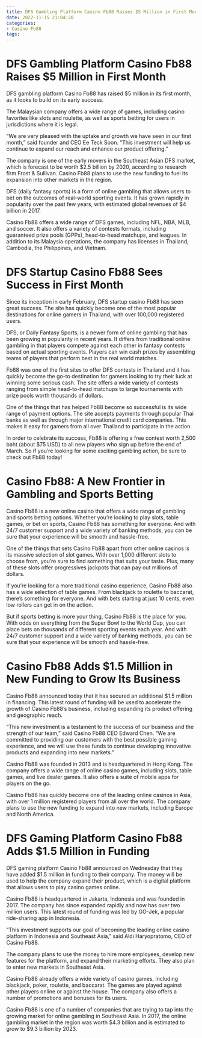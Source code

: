 ```yaml
---
title: DFS Gambling Platform Casino Fb88 Raises $5 Million in First Month
date: 2022-11-15 21:04:20
categories:
- Casino Fb88
tags:
---
```



#  DFS Gambling Platform Casino Fb88 Raises $5 Million in First Month

DFS gambling platform Casino Fb88 has raised $5 million in its first month, as it looks to build on its early success.

The Malaysian company offers a wide range of games, including casino favorites like slots and roulette, as well as sports betting for users in jurisdictions where it is legal.

“We are very pleased with the uptake and growth we have seen in our first month,” said founder and CEO Ee Teck Soon. “This investment will help us continue to expand our reach and enhance our product offering.”

The company is one of the early movers in the Southeast Asian DFS market, which is forecast to be worth $2.5 billion by 2020, according to research firm Frost & Sullivan. Casino Fb88 plans to use the new funding to fuel its expansion into other markets in the region.

DFS (daily fantasy sports) is a form of online gambling that allows users to bet on the outcomes of real-world sporting events. It has grown rapidly in popularity over the past few years, with estimated global revenues of $4 billion in 2017.

Casino Fb88 offers a wide range of DFS games, including NFL, NBA, MLB, and soccer. It also offers a variety of contests formats, including guaranteed prize pools (GPPs), head-to-head matchups, and leagues. In addition to its Malaysia operations, the company has licenses in Thailand, Cambodia, the Philippines, and Vietnam.

#  DFS Startup Casino Fb88 Sees Success in First Month

Since its inception in early February, DFS startup casino Fb88 has seen great success. The site has quickly become one of the most popular destinations for online gamers in Thailand, with over 100,000 registered users.

DFS, or Daily Fantasy Sports, is a newer form of online gambling that has been growing in popularity in recent years. It differs from traditional online gambling in that players compete against each other in fantasy contests based on actual sporting events. Players can win cash prizes by assembling teams of players that perform best in the real world matches.

Fb88 was one of the first sites to offer DFS contests in Thailand and it has quickly become the go-to destination for gamers looking to try their luck at winning some serious cash. The site offers a wide variety of contests ranging from simple head-to-head matchups to large tournaments with prize pools worth thousands of dollars.

One of the things that has helped Fb88 become so successful is its wide range of payment options. The site accepts payments through popular Thai banks as well as through major international credit card companies. This makes it easy for gamers from all over Thailand to participate in the action.

In order to celebrate its success, Fb88 is offering a free contest worth 2,500 baht (about $75 USD) to all new players who sign up before the end of March. So if you’re looking for some exciting gambling action, be sure to check out Fb88 today!

#  Casino Fb88: A New Frontier in Gambling and Sports Betting

Casino Fb88 is a new online casino that offers a wide range of gambling and sports betting options. Whether you’re looking to play slots, table games, or bet on sports, Casino Fb88 has something for everyone. And with 24/7 customer support and a wide variety of banking methods, you can be sure that your experience will be smooth and hassle-free.

One of the things that sets Casino Fb88 apart from other online casinos is its massive selection of slot games. With over 1,000 different slots to choose from, you’re sure to find something that suits your taste. Plus, many of these slots offer progressives jackpots that can pay out millions of dollars.

If you’re looking for a more traditional casino experience, Casino Fb88 also has a wide selection of table games. From blackjack to roulette to baccarat, there’s something for everyone. And with bets starting at just 10 cents, even low rollers can get in on the action.

But if sports betting is more your thing, Casino Fb88 is the place for you. With odds on everything from the Super Bowl to the World Cup, you can place bets on thousands of different sporting events each year. And with 24/7 customer support and a wide variety of banking methods, you can be sure that your experience will be smooth and hassle-free.

#  Casino Fb88 Adds $1.5 Million in New Funding to Grow Its Business

Casino Fb88 announced today that it has secured an additional $1.5 million in financing. This latest round of funding will be used to accelerate the growth of Casino Fb88’s business, including expanding its product offering and geographic reach.

“This new investment is a testament to the success of our business and the strength of our team,” said Casino Fb88 CEO Edward Chen. “We are committed to providing our customers with the best possible gaming experience, and we will use these funds to continue developing innovative products and expanding into new markets.”

Casino Fb88 was founded in 2013 and is headquartered in Hong Kong. The company offers a wide range of online casino games, including slots, table games, and live dealer games. It also offers a suite of mobile apps for players on the go.

Casino Fb88 has quickly become one of the leading online casinos in Asia, with over 1 million registered players from all over the world. The company plans to use the new funding to expand into new markets, including Europe and North America.

#  DFS Gaming Platform Casino Fb88 Adds $1.5 Million in Funding

DFS gaming platform Casino Fb88 announced on Wednesday that they have added $1.5 million in funding to their company. The money will be used to help the company expand their product, which is a digital platform that allows users to play casino games online.

Casino Fb88 is headquartered in Jakarta, Indonesia and was founded in 2017. The company has since expanded rapidly and now has over two million users. This latest round of funding was led by GO-Jek, a popular ride-sharing app in Indonesia.

“This investment supports our goal of becoming the leading online casino platform in Indonesia and Southeast Asia,” said Aldi Haryopratomo, CEO of Casino Fb88.

The company plans to use the money to hire more employees, develop new features for the platform, and expand their marketing efforts. They also plan to enter new markets in Southeast Asia.

Casino Fb88 already offers a wide variety of casino games, including blackjack, poker, roulette, and baccarat. The games are played against other players online or against the house. The company also offers a number of promotions and bonuses for its users.

Casino Fb88 is one of a number of companies that are trying to tap into the growing market for online gambling in Southeast Asia. In 2017, the online gambling market in the region was worth $4.3 billion and is estimated to grow to $9.3 billion by 2023.